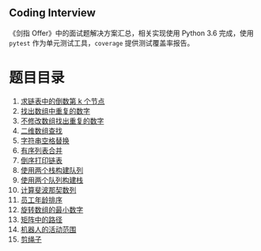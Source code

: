 Coding Interview
------------------

《剑指 Offer》中的面试题解决方案汇总，相关实现使用 Python 3.6 完成，使用 `pytest` 作为单元测试工具，`coverage` 提供测试覆盖率报告。

# 题目目录

1. [求链表中的倒数第 k 个节点](src/problems/p01_find_kth_node.py)
1. [找出数组中重复的数字](src/problems/p02_find_duplicate_numbers.py)
1. [不修改数组找出重复的数字](src/problems/p03_find_duplicate_numbers2.py)
1. [二维数组查找](src/problems/p04_find_in_sorted_matrix.py)
1. [字符串空格替换](src/problems/p05_replace_space_in_text.py)
1. [有序列表合并](src/problems/p06_merge_two_sorted_arrays.py)
1. [倒序打印链表](src/problems/p07_print_linkedlist_reversely.py)
1. [使用两个栈构建队列](src/problems/p08_impl_queue_with_two_stacks.py)
1. [使用两个队列构建栈](src/problems/p09_impl_stack_with_two_queues.py)
1. [计算斐波那契数列](src/problems/p10_fibonacci.py)
1. [员工年龄排序](src/problems/p11_sort_ages.py)
1. [旋转数组的最小数字](src/problems/p12_find_smallest_in_rotated_array.py)
1. [矩阵中的路径](src/problems/p13_matrix_has_path.py)
1. [机器人的活动范围](src/problems/p14_robot_range_of_motion.py)
1. [剪绳子](src/problems/p15_cut_rope.py)